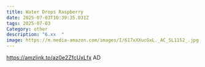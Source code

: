 ```yaml
---
title: Water Drops Raspberry
date: 2025-07-03T10:39:35.031Z
tags: 2025-07-03
Category: other
description: "6.xx  "
image: https://m.media-amazon.com/images/I/617xXXucGxL._AC_SL1152_.jpg
---
```

https://amzlink.to/az0e2ZfcUxLfx
AD